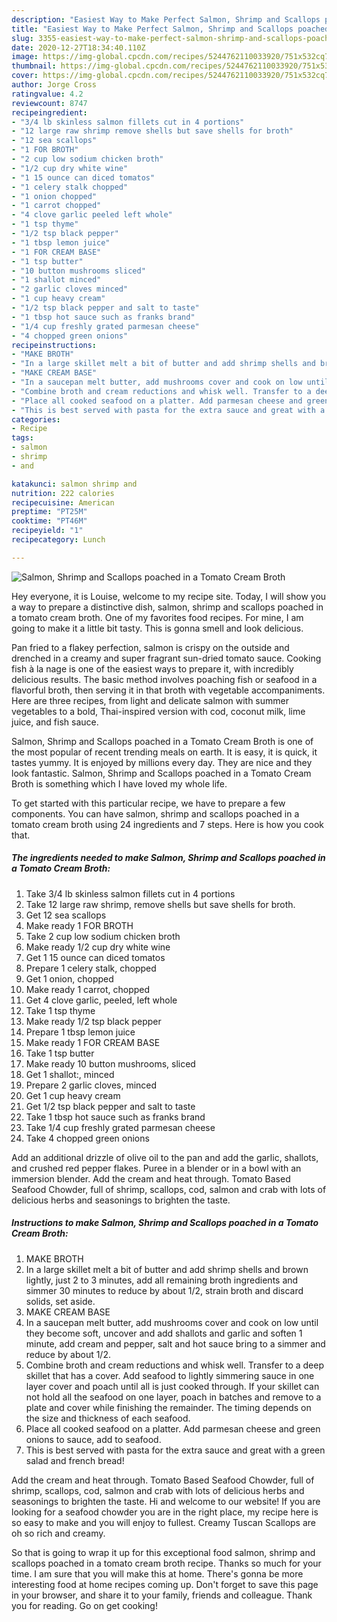 ```yaml
---
description: "Easiest Way to Make Perfect Salmon, Shrimp and Scallops poached in a Tomato Cream Broth"
title: "Easiest Way to Make Perfect Salmon, Shrimp and Scallops poached in a Tomato Cream Broth"
slug: 3355-easiest-way-to-make-perfect-salmon-shrimp-and-scallops-poached-in-a-tomato-cream-broth
date: 2020-12-27T18:34:40.110Z
image: https://img-global.cpcdn.com/recipes/5244762110033920/751x532cq70/salmon-shrimp-and-scallops-poached-in-a-tomato-cream-broth-recipe-main-photo.jpg
thumbnail: https://img-global.cpcdn.com/recipes/5244762110033920/751x532cq70/salmon-shrimp-and-scallops-poached-in-a-tomato-cream-broth-recipe-main-photo.jpg
cover: https://img-global.cpcdn.com/recipes/5244762110033920/751x532cq70/salmon-shrimp-and-scallops-poached-in-a-tomato-cream-broth-recipe-main-photo.jpg
author: Jorge Cross
ratingvalue: 4.2
reviewcount: 8747
recipeingredient:
- "3/4 lb skinless salmon fillets cut in 4 portions"
- "12 large raw shrimp remove shells but save shells for broth"
- "12 sea scallops"
- "1 FOR BROTH"
- "2 cup low sodium chicken broth"
- "1/2 cup dry white wine"
- "1 15 ounce can diced tomatos"
- "1 celery stalk chopped"
- "1 onion chopped"
- "1 carrot chopped"
- "4 clove garlic peeled left whole"
- "1 tsp thyme"
- "1/2 tsp black pepper"
- "1 tbsp lemon juice"
- "1 FOR CREAM BASE"
- "1 tsp butter"
- "10 button mushrooms sliced"
- "1 shallot minced"
- "2 garlic cloves minced"
- "1 cup heavy cream"
- "1/2 tsp black pepper and salt to taste"
- "1 tbsp hot sauce such as franks brand"
- "1/4 cup freshly grated parmesan cheese"
- "4 chopped green onions"
recipeinstructions:
- "MAKE BROTH"
- "In a large skillet melt a bit of butter and add shrimp shells and brown lightly, just 2 to 3 minutes, add all remaining broth ingredients and simmer 30 minutes to reduce by about 1/2, strain broth and discard solids, set aside."
- "MAKE CREAM BASE"
- "In a saucepan melt butter, add mushrooms cover and cook on low until they become soft, uncover and add shallots and garlic and soften 1 minute, add cream and pepper, salt and hot sauce bring to a simmer and reduce by about 1/2."
- "Combine broth and cream reductions and whisk well. Transfer to a deep skillet that has a cover. Add seafood to lightly simmering sauce in one layer cover and poach until all is just cooked through. If your skillet can not hold all the seafood on one layer, poach in batches and remove to a plate and cover while finishing the remainder. The timing depends on the size and thickness of each seafood."
- "Place all cooked seafood on a platter. Add parmesan cheese and green onions to sauce,  add to seafood."
- "This is best served with pasta for the extra sauce and great with a green salad and french bread!"
categories:
- Recipe
tags:
- salmon
- shrimp
- and

katakunci: salmon shrimp and 
nutrition: 222 calories
recipecuisine: American
preptime: "PT25M"
cooktime: "PT46M"
recipeyield: "1"
recipecategory: Lunch

---
```



![Salmon, Shrimp and Scallops poached in a Tomato Cream Broth](https://img-global.cpcdn.com/recipes/5244762110033920/751x532cq70/salmon-shrimp-and-scallops-poached-in-a-tomato-cream-broth-recipe-main-photo.jpg)

Hey everyone, it is Louise, welcome to my recipe site. Today, I will show you a way to prepare a distinctive dish, salmon, shrimp and scallops poached in a tomato cream broth. One of my favorites food recipes. For mine, I am going to make it a little bit tasty. This is gonna smell and look delicious.

Pan fried to a flakey perfection, salmon is crispy on the outside and drenched in a creamy and super fragrant sun-dried tomato sauce. Cooking fish à la nage is one of the easiest ways to prepare it, with incredibly delicious results. The basic method involves poaching fish or seafood in a flavorful broth, then serving it in that broth with vegetable accompaniments. Here are three recipes, from light and delicate salmon with summer vegetables to a bold, Thai-inspired version with cod, coconut milk, lime juice, and fish sauce.

Salmon, Shrimp and Scallops poached in a Tomato Cream Broth is one of the most popular of recent trending meals on earth. It is easy, it is quick, it tastes yummy. It is enjoyed by millions every day. They are nice and they look fantastic. Salmon, Shrimp and Scallops poached in a Tomato Cream Broth is something which I have loved my whole life.


To get started with this particular recipe, we have to prepare a few components. You can have salmon, shrimp and scallops poached in a tomato cream broth using 24 ingredients and 7 steps. Here is how you cook that.

<!--inarticleads1-->

##### The ingredients needed to make Salmon, Shrimp and Scallops poached in a Tomato Cream Broth:

1. Take 3/4 lb skinless salmon fillets cut in 4 portions
1. Take 12 large raw shrimp, remove shells but save shells for broth.
1. Get 12 sea scallops
1. Make ready 1 FOR BROTH
1. Take 2 cup low sodium chicken broth
1. Make ready 1/2 cup dry white wine
1. Get 1 15 ounce can diced tomatos
1. Prepare 1 celery stalk, chopped
1. Get 1 onion, chopped
1. Make ready 1 carrot, chopped
1. Get 4 clove garlic, peeled, left whole
1. Take 1 tsp thyme
1. Make ready 1/2 tsp black pepper
1. Prepare 1 tbsp lemon juice
1. Make ready 1 FOR CREAM BASE
1. Take 1 tsp butter
1. Make ready 10 button mushrooms, sliced
1. Get 1 shallot:, minced
1. Prepare 2 garlic cloves, minced
1. Get 1 cup heavy cream
1. Get 1/2 tsp black pepper and salt to taste
1. Take 1 tbsp hot sauce such as franks brand
1. Take 1/4 cup freshly grated parmesan cheese
1. Take 4 chopped green onions


Add an additional drizzle of olive oil to the pan and add the garlic, shallots, and crushed red pepper flakes. Puree in a blender or in a bowl with an immersion blender. Add the cream and heat through. Tomato Based Seafood Chowder, full of shrimp, scallops, cod, salmon and crab with lots of delicious herbs and seasonings to brighten the taste. 

<!--inarticleads2-->

##### Instructions to make Salmon, Shrimp and Scallops poached in a Tomato Cream Broth:

1. MAKE BROTH
1. In a large skillet melt a bit of butter and add shrimp shells and brown lightly, just 2 to 3 minutes, add all remaining broth ingredients and simmer 30 minutes to reduce by about 1/2, strain broth and discard solids, set aside.
1. MAKE CREAM BASE
1. In a saucepan melt butter, add mushrooms cover and cook on low until they become soft, uncover and add shallots and garlic and soften 1 minute, add cream and pepper, salt and hot sauce bring to a simmer and reduce by about 1/2.
1. Combine broth and cream reductions and whisk well. Transfer to a deep skillet that has a cover. Add seafood to lightly simmering sauce in one layer cover and poach until all is just cooked through. If your skillet can not hold all the seafood on one layer, poach in batches and remove to a plate and cover while finishing the remainder. The timing depends on the size and thickness of each seafood.
1. Place all cooked seafood on a platter. Add parmesan cheese and green onions to sauce,  add to seafood.
1. This is best served with pasta for the extra sauce and great with a green salad and french bread!


Add the cream and heat through. Tomato Based Seafood Chowder, full of shrimp, scallops, cod, salmon and crab with lots of delicious herbs and seasonings to brighten the taste. Hi and welcome to our website! If you are looking for a seafood chowder you are in the right place, my recipe here is so easy to make and you will enjoy to fullest. Creamy Tuscan Scallops are oh so rich and creamy. 

So that is going to wrap it up for this exceptional food salmon, shrimp and scallops poached in a tomato cream broth recipe. Thanks so much for your time. I am sure that you will make this at home. There's gonna be more interesting food at home recipes coming up. Don't forget to save this page in your browser, and share it to your family, friends and colleague. Thank you for reading. Go on get cooking!
